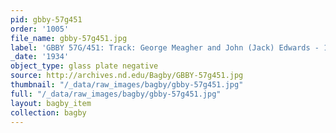 ```yaml
---
pid: gbby-57g451
order: '1005'
file_name: gbby-57g451.jpg
label: 'GBBY 57G/451: Track: George Meagher and John (Jack) Edwards - 1934'
_date: '1934'
object_type: glass plate negative
source: http://archives.nd.edu/Bagby/GBBY-57g451.jpg
thumbnail: "/_data/raw_images/bagby/gbby-57g451.jpg"
full: "/_data/raw_images/bagby/gbby-57g451.jpg"
layout: bagby_item
collection: bagby
---
```


